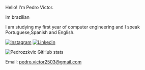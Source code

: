 Hello! I'm Pedro Victor.

Im brazilian

I am studying my first year of computer engineering and I speak Portuguese,Spanish and English.
 
[![Instagram](https://img.shields.io/badge/Instagram-E4405F?style=for-the-badge&logo=instagram&logoColor=white)](https://www.instagram.com/pedrozzkvic/)
[![Linkedin](https://img.shields.io/badge/LinkedIn-0077B5?style=for-the-badge&logo=linkedin&logoColor=white)](https://www.linkedin.com/in/pedro-victor-6a0490317/)

![Pedrozzkvic GitHub stats](https://github-readme-stats.vercel.app/api?username=pedrozzkvic&show_icons=true&theme=dark)


Email:
pedro.victor2503@gmail.com

   
